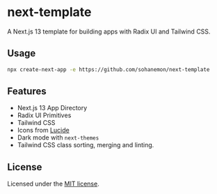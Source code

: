# next-template

A Next.js 13 template for building apps with Radix UI and Tailwind CSS.

## Usage

```bash
npx create-next-app -e https://github.com/sohanemon/next-template
```

## Features

- Next.js 13 App Directory
- Radix UI Primitives
- Tailwind CSS
- Icons from [Lucide](https://lucide.dev)
- Dark mode with `next-themes`
- Tailwind CSS class sorting, merging and linting.

## License

Licensed under the [MIT license](https://github.com/shadcn/ui/blob/main/LICENSE.md).
